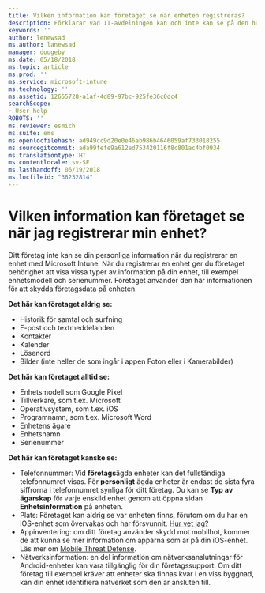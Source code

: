 ```yaml
---
title: Vilken information kan företaget se när enheten registreras?
description: Förklarar vad IT-avdelningen kan och inte kan se på den hanterade enheten.
keywords: ''
author: lenewsad
ms.author: lanewsad
manager: dougeby
ms.date: 05/18/2018
ms.topic: article
ms.prod: ''
ms.service: microsoft-intune
ms.technology: ''
ms.assetid: 12655728-a1af-4d89-97bc-925fe36c0dc4
searchScope:
- User help
ROBOTS: ''
ms.reviewer: esmich
ms.suite: ems
ms.openlocfilehash: ad949cc9d20e0e46ab986b4646059af733018255
ms.sourcegitcommit: ada99fefe9a612ed753420116f8c801ac4bf0934
ms.translationtype: HT
ms.contentlocale: sv-SE
ms.lasthandoff: 06/19/2018
ms.locfileid: "36232814"
---
```

# <a name="what-information-can-my-company-see-when-i-enroll-my-device"></a>Vilken information kan företaget se när jag registrerar min enhet?

Ditt företag inte kan se din personliga information när du registrerar en enhet med Microsoft Intune. När du registrerar en enhet ger du företaget behörighet att visa vissa typer av information på din enhet, till exempel enhetsmodell och serienummer. Företaget använder den här informationen för att skydda företagsdata på enheten.

**Det här kan företaget aldrig se:**

- Historik för samtal och surfning
- E-post och textmeddelanden
- Kontakter
- Kalender
-   Lösenord
- Bilder (inte heller de som ingår i appen Foton eller i Kamerabilder)

**Det här kan företaget alltid se:**

- Enhetsmodell som Google Pixel
- Tillverkare, som t.ex. Microsoft
- Operativsystem, som t.ex. iOS
- Programnamn, som t.ex. Microsoft Word
- Enhetens ägare
- Enhetsnamn
- Serienummer

**Det här kan företaget kanske se:**

-  Telefonnummer: Vid **företags**ägda enheter kan det fullständiga telefonnumret visas. För **personligt** ägda enheter är endast de sista fyra siffrorna i telefonnumret synliga för ditt företag. Du kan se **Typ av ägarskap** för varje enskild enhet genom att öppna sidan **Enhetsinformation** på enheten.
-  Plats: Företaget kan aldrig se var enheten finns, förutom om du har en iOS-enhet som övervakas och har försvunnit. [Hur vet jag?](https://go.microsoft.com/fwlink/?linkid=853816)
- Appinventering: om ditt företag använder skydd mot mobilhot, kommer de att kunna se mer information om apparna som är på din iOS-enhet. Läs mer om [Mobile Threat Defense](you-are-prompted-to-install-mtd-ios.md).
- Nätverksinformation: en del information om nätverksanslutningar för Android-enheter kan vara tillgänglig för din företagssupport. Om ditt företag till exempel kräver att enheter ska finnas kvar i en viss byggnad, kan din enhet identifiera nätverket som den är ansluten till. 
